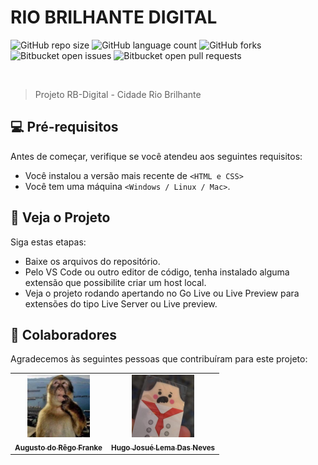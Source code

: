 # RIO BRILHANTE DIGITAL

![GitHub repo size](https://img.shields.io/github/repo-size/iuricode/README-template?style=for-the-badge)
![GitHub language count](https://img.shields.io/github/languages/count/iuricode/README-template?style=for-the-badge)
![GitHub forks](https://img.shields.io/github/forks/iuricode/README-template?style=for-the-badge)
![Bitbucket open issues](https://img.shields.io/bitbucket/issues/iuricode/README-template?style=for-the-badge)
![Bitbucket open pull requests](https://img.shields.io/bitbucket/pr-raw/iuricode/README-template?style=for-the-badge)

<img src="" alt="">

> Projeto RB-Digital - Cidade Rio Brilhante

## 💻 Pré-requisitos

Antes de começar, verifique se você atendeu aos seguintes requisitos:

- Você instalou a versão mais recente de `<HTML e CSS>`
- Você tem uma máquina `<Windows / Linux / Mac>`.

## 🚀 Veja o Projeto <RB-Digital>

Siga estas etapas:

- Baixe os arquivos do repositório.
- Pelo VS Code ou outro editor de código, tenha instalado alguma extensão que possibilite criar um host local.
- Veja o projeto rodando apertando no Go Live ou Live Preview para extensões do tipo Live Server ou Live preview.

## 🤝 Colaboradores

Agradecemos às seguintes pessoas que contribuíram para este projeto:

<table>
  <tr>
    <td align="center">
      <a href="https://avatars.githubusercontent.com/u/97047246?v=4" title="Perfil Github">
        <img src="imagens/97047246.jpg" width="100px;" alt="Foto do Augusto"/><br>
        <sub>
          <b>Augusto do Rêgo Franke</b>
        </sub>
      </a>
    </td>
    <td align="center">
      <a href="https://avatars.githubusercontent.com/u/131496781?v=4" title="Perfil Github">
        <img src="imagens/131496781.jpg" width="100px;" alt="Foto do Hugo"/><br>
        <sub>
          <b>Hugo Josué Lema Das Neves</b>
        </sub>
      </a>
    </td>
  </tr>
</table>